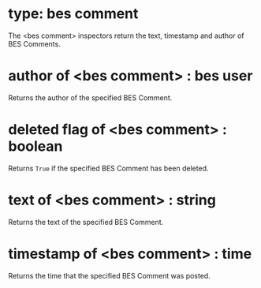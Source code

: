 # type: bes comment

The &lt;bes comment&gt; inspectors return the text, timestamp and author of BES Comments.

# author of &lt;bes comment&gt; : bes user

Returns the author of the specified BES Comment.

# deleted flag of &lt;bes comment&gt; : boolean

Returns `True` if the specified BES Comment has been deleted.

# text of &lt;bes comment&gt; : string

Returns the text of the specified BES Comment.

# timestamp of &lt;bes comment&gt; : time

Returns the time that the specified BES Comment was posted.
